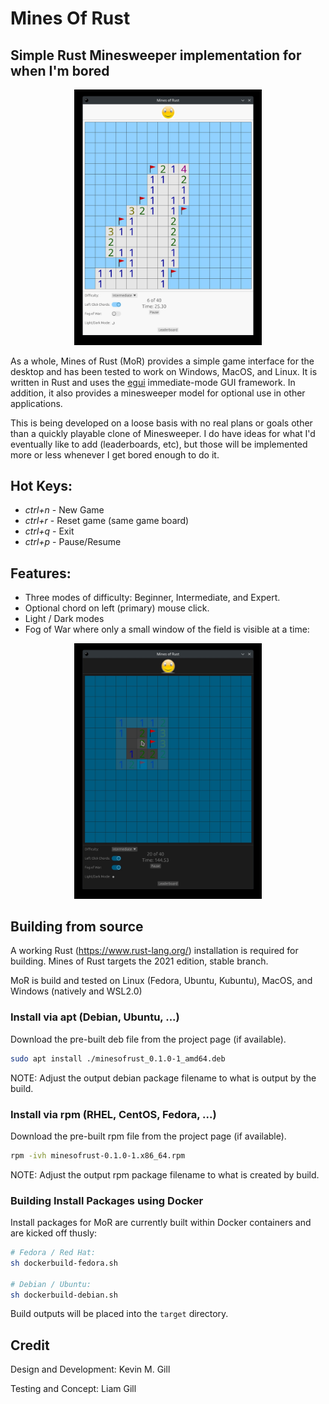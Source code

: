 # Mines Of Rust

## Simple Rust Minesweeper implementation for when I'm bored

<p align="center">
  <img src="assets/minesofrust_screenshot.jpg" width="300">
</p>

As a whole, Mines of Rust (MoR) provides a simple game interface for the desktop and has been tested to work on Windows,
MacOS, and Linux. It is written in Rust and uses the [egui](https://github.com/emilk/egui/) immediate-mode GUI
framework. In addition, it also provides a minesweeper model for optional use in other applications.

This is being developed on a loose basis with no real plans or goals other than a quickly playable clone of Minesweeper.
I do have ideas for what I'd eventually like to add (leaderboards, etc), but those will be implemented more or less
whenever I get bored enough to do it.

## Hot Keys:

* *ctrl+n* - New Game
* *ctrl+r* - Reset game (same game board)
* *ctrl+q* - Exit
* *ctrl+p* - Pause/Resume

## Features:

* Three modes of difficulty: Beginner, Intermediate, and Expert.
* Optional chord on left (primary) mouse click.
* Light / Dark modes
* Fog of War where only a small window of the field is visible at a time:

<p align="center">
  <img src="assets/minesofrust_screenshot_fow.jpg" width="300">
</p>

## Building from source

A working Rust (https://www.rust-lang.org/) installation is required for building. Mines of Rust targets the 2021
edition, stable branch.

MoR is build and tested on Linux (Fedora, Ubuntu, Kubuntu), MacOS, and Windows (natively and WSL2.0)

### Install via apt (Debian, Ubuntu, ...)

Download the pre-built deb file from the project page (if available).

```bash
sudo apt install ./minesofrust_0.1.0-1_amd64.deb
```

NOTE: Adjust the output debian package filename to what is output by the build.

### Install via rpm (RHEL, CentOS, Fedora, ...)

Download the pre-built rpm file from the project page (if available).

```bash
rpm -ivh minesofrust-0.1.0-1.x86_64.rpm
```

NOTE: Adjust the output rpm package filename to what is created by build.

### Building Install Packages using Docker

Install packages for MoR are currently built within Docker containers and are kicked off thusly:

```bash
# Fedora / Red Hat:
sh dockerbuild-fedora.sh

# Debian / Ubuntu:
sh dockerbuild-debian.sh
```

Build outputs will be placed into the `target` directory.

## Credit

Design and Development: Kevin M. Gill

Testing and Concept: Liam Gill